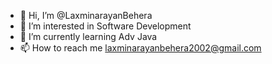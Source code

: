 - 👋 Hi, I’m @LaxminarayanBehera
- 👀 I’m interested in Software Development
- 🌱 I’m currently learning Adv Java
- 📫 How to reach me laxminarayanbehera2002@gmail.com

<!---
LaxminarayanBehera/LaxminarayanBehera is a ✨ special ✨ repository because its `README.md` (this file) appears on your GitHub profile.
You can click the Preview link to take a look at your changes.
--->
